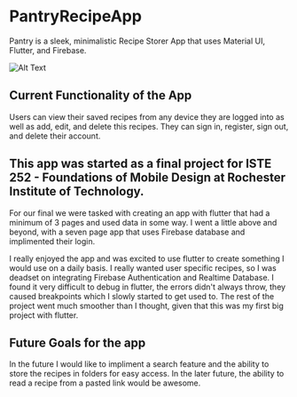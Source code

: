 # PantryRecipeApp
Pantry is a sleek, minimalistic Recipe Storer App that uses Material UI, 
Flutter, and Firebase.

![Alt Text](https://maija.xyz/2021/rit/Pantry.gif)

Current Functionality of the App
--
Users can view their saved recipes from any device they are logged
into as well as add, edit, and delete this recipes. They can sign in,
register, sign out, and delete their account.


This app was started as a final project for ISTE 252 - Foundations of 
Mobile Design at Rochester Institute of Technology. 
--
For our final we were tasked with creating an app with flutter that
had a minimum of 3 pages and used data in some way. I went a little 
above and beyond, with a seven page app that uses Firebase database
and implimented their login.

I really enjoyed the app and was excited to use flutter to create
something I would use on a daily basis. I really wanted user specific
recipes, so I was deadset on integrating Firebase Authentication and
Realtime Database. I found it very difficult to debug in
flutter, the errors didn't always throw, they caused breakpoints which
I slowly started to get used to. The rest of the project went much
smoother than I thought, given that this was my first big project with
flutter. 


Future Goals for the app
-- 
In the future I would like to impliment a search feature and the
ability to store the recipes in folders for easy access. In the later
future, the ability to read a recipe from a pasted link would be 
awesome.
